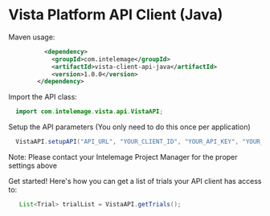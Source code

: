 # Vista Platform API Client (Java)

Maven usage:
```xml
          <dependency>
            <groupId>com.intelemage</groupId>
            <artifactId>vista-client-api-java</artifactId>
            <version>1.0.0</version>
        </dependency>
```

Import the API class:
```java
  import com.intelemage.vista.api.VistaAPI;
```

Setup the API parameters (You only need to do this once per application)
```java
  VistaAPI.setupAPI("API_URL", "YOUR_CLIENT_ID", "YOUR_API_KEY", "YOUR_APP_NAME", "YOUR_APP_VERSION");
```

Note: Please contact your Intelemage Project Manager for the proper settings above

Get started! Here's how you can get a list of trials your API client has access to:
```java  
   List<Trial> trialList = VistaAPI.getTrials();
```
